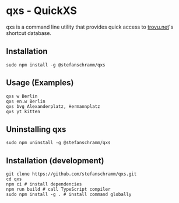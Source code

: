 # qxs - QuickXS

qxs is a command line utility that provides quick access to [trovu.net](https://trovu.net/)'s shortcut database.

## Installation

```
sudo npm install -g @stefanschramm/qxs
```

## Usage (Examples)

```
qxs w Berlin
qxs en.w Berlin
qxs bvg Alexanderplatz, Hermannplatz
qxs yt kitten
```

## Uninstalling qxs

```
sudo npm uninstall -g @stefanschramm/qxs
```

## Installation (development)

```
git clone https://github.com/stefanschramm/qxs.git
cd qxs
npm ci # install dependencies
npm run build # call TypeScript compiler
sudo npm install -g . # install command globally
```

